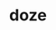 ---
category: 4-letters
denotation: null
name: doze
reference_link: https://www.etymonline.com/word/doze
root_language: null
root_name: null
title: doze
type: free
word_sums:
- respelling: doze
  sum: 'Doze + '
---